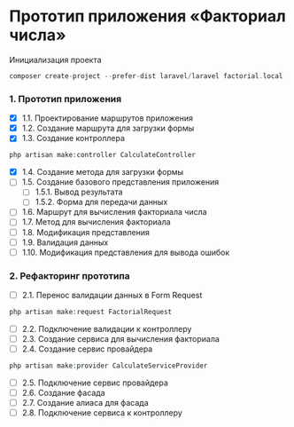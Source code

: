 # Прототип приложения «Факториал числа»

Инициализация проекта

```php
composer create-project --prefer-dist laravel/laravel factorial.local
```

### 1. Прототип приложения

-   [x] 1.1. Проектирование маршрутов приложения
-   [x] 1.2. Создание маршрута для загрузки формы
-   [x] 1.3. Создание контроллера

```php
php artisan make:controller CalculateController
```

-   [x] 1.4. Создание метода для загрузки формы
-   [ ] 1.5. Создание базового представления приложения
    -   [ ] 1.5.1. Вывод результата
    -   [ ] 1.5.2. Форма для передачи данных
-   [ ] 1.6. Маршрут для вычисления факториала числа
-   [ ] 1.7. Метод для вычисления факториала
-   [ ] 1.8. Модификация представления
-   [ ] 1.9. Валидация данных
-   [ ] 1.10. Модификация представления для вывода ошибок

### 2. Рефакторинг прототипа

-   [ ] 2.1. Перенос валидации данных в Form Request

```php
php artisan make:request FactorialRequest
```

-   [ ] 2.2. Подключение валидации к контроллеру
-   [ ] 2.3. Создание сервиса для вычисления факториала
-   [ ] 2.4. Создание сервис провайдера

```php
php artisan make:provider CalculateServiceProvider
```

-   [ ] 2.5. Подключение сервис провайдера
-   [ ] 2.6. Создание фасада
-   [ ] 2.7. Создание алиаса для фасада
-   [ ] 2.8. Подключение сервиса к контроллеру

